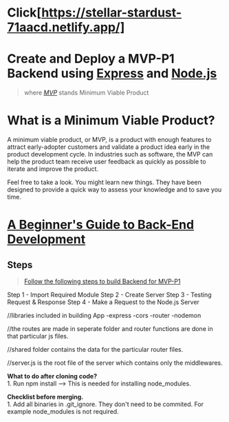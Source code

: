 # Click[https://stellar-stardust-71aacd.netlify.app/]


# Create and Deploy a MVP-P1 Backend using [Express](http://expressjs.com/) and [Node.js](https://nodejs.org/en/about/)

>  where <i>[MVP](https://www.productplan.com/glossary/minimum-viable-product/)</i> stands Minimum Viable Product

# What is a Minimum Viable Product?

A minimum viable product, or MVP, is a product with enough features to attract early-adopter customers and validate a product idea early in the product development cycle. In industries such as software, the MVP can help the product team receive user feedback as quickly as possible to iterate and improve the product.


Feel free to take a look. You might learn new things. They have been designed to provide a quick way to assess your knowledge and to save you time.

# [A Beginner's Guide to Back-End Development](https://www.upwork.com/resources/beginners-guide-back-end-development)



## Steps

> [Follow the following steps to build Backend for MVP-P1](https://www.tutorialspoint.com/nodejs/nodejs_first_application.htm)

Step 1 - Import Required Module
Step 2 - Create Server
Step 3 - Testing Request & Response
Step 4 - Make a Request to the Node.js Server









//libraries included in building App
        -express
        -cors
        -router
        -nodemon

//the routes are made in seperate folder and router functions are done in that particular js files.

//shared folder contains the data for the particular router files.

//server.js is the root file of the server which contains only the middlewares.

**What to do after cloning code?**
<br/>1. Run npm install --> This is needed for installing node_modules.


**Checklist before merging.**
<br/>1. Add all binaries in .git_ignore. They don't need to be commited. For example node_modules is not required.

